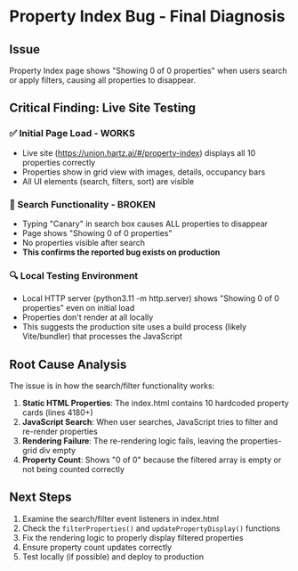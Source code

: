 # Property Index Bug - Final Diagnosis

## Issue
Property Index page shows "Showing 0 of 0 properties" when users search or apply filters, causing all properties to disappear.

## Critical Finding: Live Site Testing

### ✅ Initial Page Load - WORKS
- Live site (https://union.hartz.ai/#/property-index) displays all 10 properties correctly
- Properties show in grid view with images, details, occupancy bars
- All UI elements (search, filters, sort) are visible

### 🔴 Search Functionality - BROKEN  
- Typing "Canary" in search box causes ALL properties to disappear
- Page shows "Showing 0 of 0 properties"
- No properties visible after search
- **This confirms the reported bug exists on production**

### 🔍 Local Testing Environment
- Local HTTP server (python3.11 -m http.server) shows "Showing 0 of 0 properties" even on initial load
- Properties don't render at all locally
- This suggests the production site uses a build process (likely Vite/bundler) that processes the JavaScript

## Root Cause Analysis

The issue is in how the search/filter functionality works:

1. **Static HTML Properties**: The index.html contains 10 hardcoded property cards (lines 4180+)
2. **JavaScript Search**: When user searches, JavaScript tries to filter and re-render properties
3. **Rendering Failure**: The re-rendering logic fails, leaving the properties-grid div empty
4. **Property Count**: Shows "0 of 0" because the filtered array is empty or not being counted correctly

## Next Steps

1. Examine the search/filter event listeners in index.html
2. Check the `filterProperties()` and `updatePropertyDisplay()` functions  
3. Fix the rendering logic to properly display filtered properties
4. Ensure property count updates correctly
5. Test locally (if possible) and deploy to production

